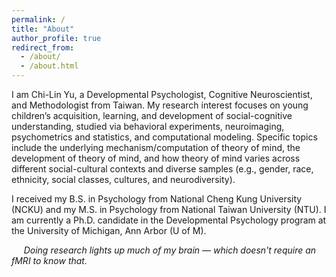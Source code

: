```yaml
---
permalink: /
title: "About"
author_profile: true
redirect_from: 
  - /about/
  - /about.html
---
```


I am Chi-Lin Yu, a Developmental Psychologist, Cognitive Neuroscientist, and Methodologist from Taiwan. My research interest focuses on young children’s acquisition, learning, and development of social-cognitive understanding, studied via behavioral experiments, neuroimaging, psychometrics and statistics, and computational modeling. Specific topics include the underlying mechanism/computation of theory of mind, the development of theory of mind, and how theory of mind varies across different social-cultural contexts and diverse samples (e.g., gender, race, ethnicity, social classes, cultures, and neurodiversity).

I received my B.S. in Psychology from National Cheng Kung University (NCKU) and my M.S. in Psychology from National Taiwan University (NTU). I am currently a Ph.D. candidate in the Developmental Psychology program at the University of Michigan, Ann Arbor (U of M). 

&nbsp;&nbsp;&nbsp;&nbsp;&nbsp;*Doing research lights up much of my brain — which doesn't require an fMRI to know that.*
